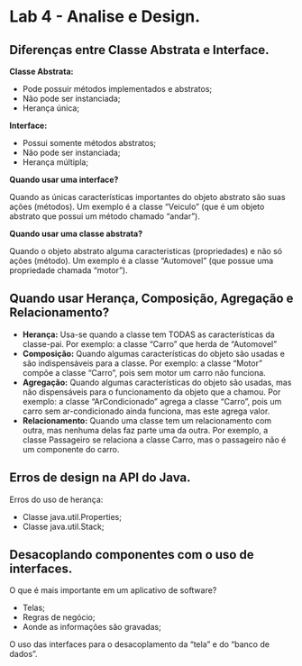 # Lab 4 - Analise e Design.

## Diferenças entre Classe Abstrata e Interface.

**Classe Abstrata:**
- Pode possuir métodos implementados e abstratos;
- Não pode ser instanciada;
- Herança única;

**Interface:**
- Possui somente métodos abstratos;
- Não pode ser instanciada;
- Herança múltipla;

**Quando usar uma interface?**

Quando as únicas características importantes do objeto abstrato são suas ações (métodos). Um exemplo é a classe “Veiculo” (que é um objeto abstrato que possui um método chamado “andar”).

**Quando usar uma classe abstrata?**

Quando o objeto abstrato alguma caracteristicas (propriedades) e não só ações (método). Um exemplo é a classe “Automovel” (que possue uma propriedade chamada “motor”).

## Quando usar Herança, Composição, Agregação e Relacionamento?

- **Herança:** Usa-se quando a classe tem TODAS as características da classe-pai. Por exemplo: a classe “Carro” que herda de “Automovel”
- **Composição:** Quando algumas características do objeto são usadas e são indispensáveis para a classe. Por exemplo: a classe “Motor” compõe a classe “Carro”, pois sem motor um carro não funciona.
- **Agregação:** Quando algumas características do objeto são usadas, mas não dispensáveis para o funcionamento da objeto que a chamou. Por exemplo: a classe “ArCondicionado” agrega a classe “Carro”, pois um carro sem ar-condicionado ainda funciona, mas este agrega valor.
- **Relacionamento:** Quando uma classe tem um relacionamento com outra, mas nenhuma delas faz parte uma da outra. Por exemplo, a classe Passageiro se relaciona a classe Carro, mas o passageiro não é um componente do carro.

## Erros de design na API do Java.

Erros do uso de herança:
- Classe java.util.Properties;
- Classe java.util.Stack;

## Desacoplando componentes com o uso de interfaces.

O que é mais importante em um aplicativo de software?
- Telas;
- Regras de negócio;
- Aonde as informações são gravadas;

O uso das interfaces para o desacoplamento da “tela” e do “banco de dados”.
